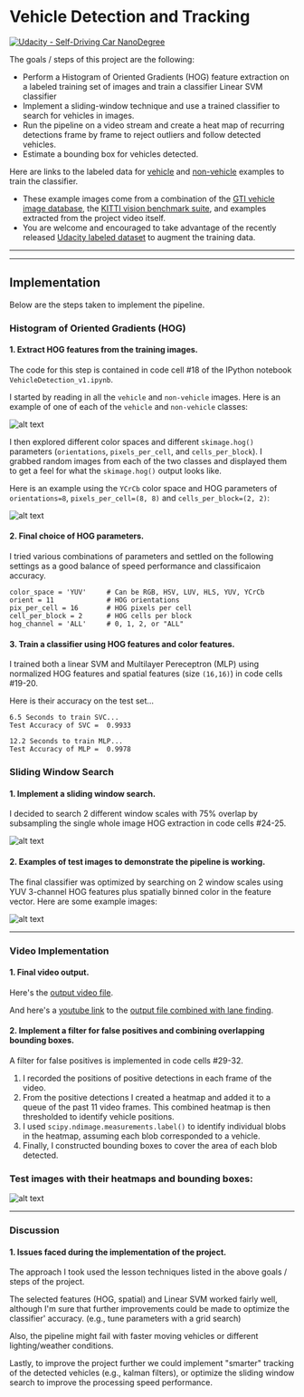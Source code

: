 # Vehicle Detection and Tracking
[![Udacity - Self-Driving Car NanoDegree](https://s3.amazonaws.com/udacity-sdc/github/shield-carnd.svg)](http://www.udacity.com/drive)


The goals / steps of this project are the following:

* Perform a Histogram of Oriented Gradients (HOG) feature extraction on a labeled training set of images and train a classifier Linear SVM classifier
* Implement a sliding-window technique and use a trained classifier to search for vehicles in images.
* Run the pipeline on a video stream and create a heat map of recurring detections frame by frame to reject outliers and follow detected vehicles.
* Estimate a bounding box for vehicles detected.

Here are links to the labeled data for [vehicle](https://s3.amazonaws.com/udacity-sdc/Vehicle_Tracking/vehicles.zip) and [non-vehicle](https://s3.amazonaws.com/udacity-sdc/Vehicle_Tracking/non-vehicles.zip) examples to train the classifier.  
- These example images come from a combination of the [GTI vehicle image database](http://www.gti.ssr.upm.es/data/Vehicle_database.html), the [KITTI vision benchmark suite](http://www.cvlibs.net/datasets/kitti/), and examples extracted from the project video itself.   
- You are welcome and encouraged to take advantage of the recently released [Udacity labeled dataset](https://github.com/udacity/self-driving-car/tree/master/annotations) to augment the training data.  

---


[//]: # (Image References)
[image1]: ./examples/car_notcar.png
[image2]: ./examples/HOG_car_notcar.png
[image3]: ./examples/slide_subwindows.png
[image4]: ./examples/boxes_test_imgs.png
[image5]: ./examples/heat_bboxes.png
[video1]: ./output_video.mp4

---

## Implementation    
Below are the steps taken to implement the pipeline.  

### Histogram of Oriented Gradients (HOG)

#### 1. Extract HOG features from the training images.

The code for this step is contained in code cell #18 of the IPython notebook `VehicleDetection_v1.ipynb`.

I started by reading in all the `vehicle` and `non-vehicle` images.  Here is an example of one of each of the `vehicle` and `non-vehicle` classes:

![alt text][image1]

I then explored different color spaces and different `skimage.hog()` parameters (`orientations`, `pixels_per_cell`, and `cells_per_block`).  I grabbed random images from each of the two classes and displayed them to get a feel for what the `skimage.hog()` output looks like.

Here is an example using the `YCrCb` color space and HOG parameters of `orientations=8`, `pixels_per_cell=(8, 8)` and `cells_per_block=(2, 2)`:


![alt text][image2]

#### 2. Final choice of HOG parameters.

I tried various combinations of parameters and settled on the following settings as a good balance of speed performance and classificaion accuracy.
```
color_space = 'YUV'     # Can be RGB, HSV, LUV, HLS, YUV, YCrCb
orient = 11             # HOG orientations
pix_per_cell = 16       # HOG pixels per cell
cell_per_block = 2      # HOG cells per block
hog_channel = 'ALL'     # 0, 1, 2, or "ALL"
```

#### 3. Train a classifier using HOG features and color features.

I trained both a linear SVM and Multilayer Pereceptron (MLP) using normalized HOG features and spatial features (size `(16,16)`) in code cells #19-20.

Here is their accuracy on the test set...
```
6.5 Seconds to train SVC...
Test Accuracy of SVC =  0.9933

12.2 Seconds to train MLP...
Test Accuracy of MLP =  0.9978
```


### Sliding Window Search

#### 1. Implement a sliding window search.  

I decided to search 2 different window scales with 75% overlap by subsampling the single whole image HOG extraction in code cells #24-25.

![alt text][image3]

#### 2. Examples of test images to demonstrate the pipeline is working.  

The final classifier was optimized by searching on 2 window scales using YUV 3-channel HOG features plus spatially binned color in the feature vector.  Here are some example images:

![alt text][image4]


---

### Video Implementation

#### 1. Final video output.  
Here's the [output video file](./output_video.mp4).

And here's a [youtube link](https://youtu.be/XHXD3tRlTyM) to the [output file combined with lane finding](./lane_plus_vehicle_video.mp4).

#### 2. Implement a filter for false positives and combining overlapping bounding boxes.

A filter for false positives is implemented in code cells #29-32.
1. I recorded the positions of positive detections in each frame of the video.  
2. From the positive detections I created a heatmap and added it to a queue of the past 11 video frames. This combined heatmap is then thresholded to identify vehicle positions.  
3. I used `scipy.ndimage.measurements.label()` to identify individual blobs in the heatmap, assuming each blob corresponded to a vehicle.  
4. Finally, I constructed bounding boxes to cover the area of each blob detected.  


### Test images with their heatmaps and bounding boxes:

![alt text][image5]


---

### Discussion

#### 1. Issues faced during the implementation of the project.  

The approach I took used the lesson techniques listed in the above goals / steps of the project.

The selected features (HOG, spatial) and Linear SVM worked fairly well, although I'm sure that further improvements could be made to optimize the classifier' accuracy. (e.g., tune parameters with a grid search)

Also, the pipeline might fail with faster moving vehicles or different lighting/weather conditions.

Lastly, to improve the project further we could implement "smarter" tracking of the detected vehicles (e.g., kalman filters), or optimize the sliding window search to improve the processing speed performance.
